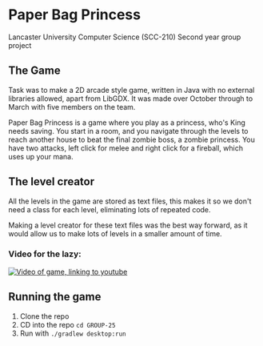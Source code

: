 # Paper Bag Princess
Lancaster University Computer Science (SCC-210) Second year group project
## The Game
Task was to make a 2D arcade style game, written in Java with no external libraries allowed, apart from LibGDX. It was made over October through to March with five members on the team.

Paper Bag Princess is a game where you play as a princess, who's King needs saving. You start in a room, and you navigate through the levels to reach another house to beat the final zombie boss, a zombie princess. You have two attacks, left click for melee and right click for a fireball, which uses up your mana.

## The level creator
All the levels in the game are stored as text files, this makes it so we don't need a class for each level, eliminating lots of repeated code. 

Making a level creator for these text files was the best way forward, as it would allow us to make lots of levels in a smaller amount of time.

### Video for the lazy:
[![Video of game, linking to youtube](https://img.youtube.com/vi/y95FuIaNx5c/0.jpg)](https://youtu.be/y95FuIaNx5c)



## Running the game
1. Clone the repo
2. CD into the repo `cd GROUP-25`
3. Run with `./gradlew desktop:run`
